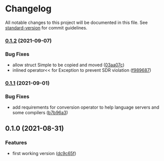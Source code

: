 # Changelog

All notable changes to this project will be documented in this file. See [standard-version](https://github.com/conventional-changelog/standard-version) for commit guidelines.

### [0.1.2](https://github.com/Rechip/simple-yaml/compare/v0.1.1...v0.1.2) (2021-09-07)


### Bug Fixes

* allow struct Simple to be copied and moved ([03aa07c](https://github.com/Rechip/simple-yaml/commit/03aa07c5f830c87cd2236b5b94ce3bf604ee5d5e))
* inlined operator<< for Exception to prevent SDR violation ([f989687](https://github.com/Rechip/simple-yaml/commit/f98968788ea57dec17598acb4775c8599f33dd08))

### [0.1.1](https://github.com/Rechip/simple-yaml/compare/v0.1.0...v0.1.1) (2021-09-01)


### Bug Fixes

* add requirements for conversion operator to help language servers and some compilers ([b7b96a3](https://github.com/Rechip/simple-yaml/commit/b7b96a3a1cc0cde6e2c0cc97807f48a6ad198b05))

## 0.1.0 (2021-08-31)


### Features

* first working version ([dc9c65f](https://github.com/Rechip/simple-yaml/commit/dc9c65ffb37c840b19f620680a4617bf22c276d7))
